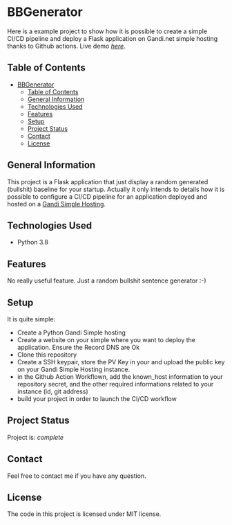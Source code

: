 # BBGenerator
Here is a example project to show how it is possible to create a simple CI/CD pipeline and deploy a Flask application on Gandi.net simple hosting thanks to Github actions.
Live demo [_here_](https://bibigen.bougetb.fr/).

## Table of Contents
- [BBGenerator](#bbgenerator)
  - [Table of Contents](#table-of-contents)
  - [General Information](#general-information)
  - [Technologies Used](#technologies-used)
  - [Features](#features)
  - [Setup](#setup)
  - [Project Status](#project-status)
  - [Contact](#contact)
  - [License](#license)



## General Information
This project is a Flask application that just display a random generated (bullshit) baseline for your startup.
Actually it only intends to details how it is possible to configure a CI/CD pipeline for an application deployed and hosted on a [Gandi Simple Hosting](https://www.gandi.net/en/simple-hosting).

## Technologies Used
- Python 3.8


## Features
No really useful feature. Just a random bullshit sentence generator :-)

## Setup
It is quite simple:
* Create a Python Gandi Simple hosting
* Create a website on your simple where you want to deploy the application. Ensure the Record DNS are Ok
* Clone this repository
* Create a SSH keypair, store the PV Key in your and upload the public key on your Gandi Simple Hosting instance.
* in the Github Action Workflown, add the known_host information to your repository secret, and the other required informations related to your instance (id, git address)
* build your project in order to launch the CI/CD workflow

## Project Status
Project is: _complete_ 

## Contact
Feel free to contact me if you have any question.

## License
The code in this project is licensed under MIT license.
